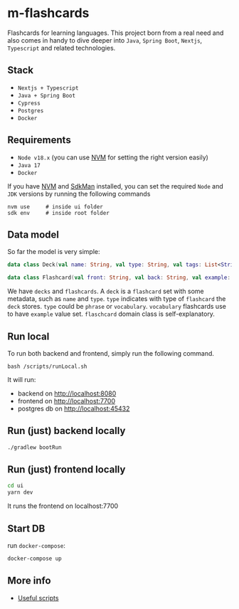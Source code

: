 # m-flashcards

Flashcards for learning languages. This project born from a real need and also comes in handy to dive deeper into `Java`, `Spring Boot`, `Nextjs`, `Typescript` and related technologies.

## Stack

- `Nextjs + Typescript`
- `Java + Spring Boot`
- `Cypress`
- `Postgres`
- `Docker`

## Requirements

- `Node v18.x` (you can use [NVM](https://github.com/nvm-sh/nvm) for setting the right version easily)
- `Java 17`
- `Docker`

If you have [NVM](https://github.com/nvm-sh/nvm) and [SdkMan](https://sdkman.io/) installed, you can set the required `Node` and `JDK` versions by running the following commands

```
nvm use     # inside ui folder
sdk env     # inside root folder
```

## Data model

So far the model is very simple:

```kotlin
data class Deck(val name: String, val type: String, val tags: List<String>, val flashcards: List<Flashcard>)

data class Flashcard(val front: String, val back: String, val example: String?)
```

We have `decks` and `flashcards`. A `deck` is a `flashcard` set with some metadata, such as `name` and `type`.
`type` indicates with type of `flashcard` the `deck` stores. `type` could be `phrase` or `vocabulary`. `vocabulary` flashcards use to have `example` value set.
`flaschcard` domain class is self-explanatory.

## Run local

To run both backend and frontend, simply run the following command.

```
bash /scripts/runLocal.sh
```

It will run:

- backend on <http://localhost:8080>
- frontend on <http://localhost:7700>
- postgres db on <http://localhost:45432>

## Run (just) backend locally

```bash
./gradlew bootRun
```

## Run (just) frontend locally

```bash
cd ui
yarn dev
```

It runs the frontend on localhost:7700

## Start DB

run `docker-compose`:

```bash
docker-compose up
```

## More info

- [Useful scripts](./docs/scripts.md)
